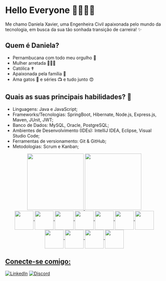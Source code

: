 # Hello Everyone 👋🌼👩‍💻

Me chamo Daniela Xavier, uma Engenheira Civil apaixonada pelo mundo da tecnologia, em busca da sua tão sonhada transição de carreira! ✨

## Quem é Daniela?
* Pernambucana com todo meu orgulho 💖
* Mulher arretada 💁🏽‍♀️
* Católica ✝
* Apaixonada pela família 💏
* Ama gatos 🐾 e séries 📺 e tudo junto 😍

## Quais as suas principais habilidades? 🚀
* Linguagens: Java e JavaScript;      
* Frameworks/Tecnologias: SpringBoot, Hibernate, Node.js, Express.js, Maven, JUnit, JWT;      
* Banco de Dados: MySQL, Oracle, PostgreSQL;
* Ambientes de Desenvolvimento (IDEs): IntelliJ IDEA, Eclipse, Visual Studio Code;
* Ferramentas de versionamento: Git & GitHub;
* Metodologias: Scrum e Kanban;

<div>
  
</div>

<div align="middle">
<a href="https://github.com/danielaxavier1995">
<img loading="lazy" height="180em" src="https://github-readme-stats.vercel.app/api/top-langs/?username=danielaxavier1995&layout=compact&langs_count=7&theme=dracula"/>
<img loading="lazy" height="180em" src="https://github-readme-stats.vercel.app/api?username=danielaxavier1995&show_icons=true&theme=dracula&include_all_commits=true&count_private=true"/>
</div>

<div>
  
</div>

<div align="middle">
  
<img align="middle" src="https://cdn.jsdelivr.net/gh/devicons/devicon/icons/java/java-original.svg" width="60" height="60"> 
<img align="middle" src="https://cdn.jsdelivr.net/gh/devicons/devicon/icons/javascript/javascript-original.svg" width="60" height="60" />
<img align="middle" src="https://cdn.jsdelivr.net/gh/devicons/devicon/icons/spring/spring-plain-wordmark.svg" width="60" height="60"/> 
<img align="middle" src="https://cdn.jsdelivr.net/gh/devicons/devicon/icons/nodejs/nodejs-original-wordmark.svg" width="60" height="60"/>
<img align="middle" src="https://cdn.jsdelivr.net/gh/devicons/devicon/icons/express/express-original.svg" width="60" height="60"/>
<img align="middle" src="https://cdn.jsdelivr.net/gh/devicons/devicon/icons/git/git-original.svg" width="60" height="60"/> 
<img align="middle" src="https://cdn.jsdelivr.net/gh/devicons/devicon/icons/github/github-original.svg" width="60" height="60"/>  
<img align="middle" src="https://cdn.jsdelivr.net/gh/devicons/devicon/icons/mysql/mysql-original.svg" width="60" height="60"/>
<img align="middle" src="https://cdn.jsdelivr.net/gh/devicons/devicon/icons/postgresql/postgresql-original.svg" width="60" height="60" />
<img align="middle" src="https://cdn.jsdelivr.net/gh/devicons/devicon/icons/vscode/vscode-original.svg" width="60" height="60" />
<img align="middle" src="https://cdn.jsdelivr.net/gh/devicons/devicon/icons/intellij/intellij-original.svg" width="60" height="60"/>   

</div>

## Conecte-se comigo: 
[![LinkedIn](https://img.shields.io/badge/LinkedIn-000?style=for-the-badge&logo=linkedin&logoColor=0E76A8)](https://www.linkedin.com/in/dani-xavier/)
[![Discord](https://img.shields.io/badge/Discord-000?style=for-the-badge&logo=discord)](https://www.discord.com/in/DanielaXavier#0328/)

